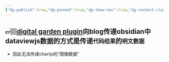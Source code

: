 ```yaml
---
{"dg-publish":true,"dg-pinned":true,"dg-show-toc":true,"dg-content-classes":true,"dg-note-icon":"emoji//1f469-200d-1f4bb","tags":["dg-publish"],"sticker":"emoji//1f469-200d-1f4bb","permalink":"/digital garden相关/digital garden plugin相关/","pinned":true,"contentClasses":"","dgShowToc":true,"dgPassFrontmatter":true,"noteIcon":"emoji//1f469-200d-1f4bb","updated":"2024-10-11T13:30:43.839+08:00"}
---
```



👉🏼[digital garden plugin](https://github.com/oleeskild/obsidian-digital-garden)向blog传递obsidian中dataviewjs数据的方式是传递`代码结果`的`明文数据`
---
- 因此无法传递chartjs的“图像数据”
